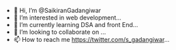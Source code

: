 - 👋 Hi, I’m @SaikiranGadangiwar
- 👀 I’m interested in web development...
- 🌱 I’m currently learning DSA and front End...
- 💞️ I’m looking to collaborate on ...
- 📫 How to reach me https://twitter.com/s_gadangiwar...

<!---
SaikiranGadangiwar/SaikiranGadangiwar is a ✨ special ✨ repository because its `README.md` (this file) appears on your GitHub profile.
You can click the Preview link to take a look at your changes.
--->
